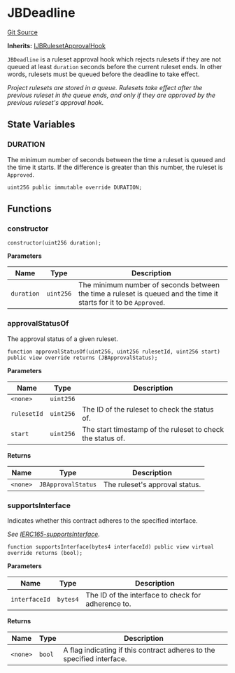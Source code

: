 # JBDeadline
[Git Source](https://github.com/Bananapus/nana-core/blob/2998dca2fbd2658e2c8791d6dc8348147d69e28e/src/JBDeadline.sol)

**Inherits:**
[IJBRulesetApprovalHook](/docs/v4/api/core/interfaces/IJBRulesetApprovalHook.sol/interface.IJBRulesetApprovalHook.md)

`JBDeadline` is a ruleset approval hook which rejects rulesets if they are not queued at least `duration`
seconds before the current ruleset ends. In other words, rulesets must be queued before the deadline to take effect.

*Project rulesets are stored in a queue. Rulesets take effect after the previous ruleset in the queue ends, and
only if they are approved by the previous ruleset's approval hook.*


## State Variables
### DURATION
The minimum number of seconds between the time a ruleset is queued and the time it starts. If the
difference is greater than this number, the ruleset is `Approved`.


```solidity
uint256 public immutable override DURATION;
```


## Functions
### constructor


```solidity
constructor(uint256 duration);
```
**Parameters**

|Name|Type|Description|
|----|----|-----------|
|`duration`|`uint256`|The minimum number of seconds between the time a ruleset is queued and the time it starts for it to be `Approved`.|


### approvalStatusOf

The approval status of a given ruleset.


```solidity
function approvalStatusOf(uint256, uint256 rulesetId, uint256 start) public view override returns (JBApprovalStatus);
```
**Parameters**

|Name|Type|Description|
|----|----|-----------|
|`<none>`|`uint256`||
|`rulesetId`|`uint256`|The ID of the ruleset to check the status of.|
|`start`|`uint256`|The start timestamp of the ruleset to check the status of.|

**Returns**

|Name|Type|Description|
|----|----|-----------|
|`<none>`|`JBApprovalStatus`|The ruleset's approval status.|


### supportsInterface

Indicates whether this contract adheres to the specified interface.

*See [IERC165-supportsInterface](https://docs.openzeppelin.com/contracts/2.x/api/introspection#IERC165-supportsInterface-bytes4-).*


```solidity
function supportsInterface(bytes4 interfaceId) public view virtual override returns (bool);
```
**Parameters**

|Name|Type|Description|
|----|----|-----------|
|`interfaceId`|`bytes4`|The ID of the interface to check for adherence to.|

**Returns**

|Name|Type|Description|
|----|----|-----------|
|`<none>`|`bool`|A flag indicating if this contract adheres to the specified interface.|


